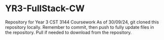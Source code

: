 # YR3-FullStack-CW
Repository for Year 3 CST 3144 Coursework
As of 30/09/24, git cloned this repository locally.
Remember to commit, then push to fully update files in the repository.
Pull if needed to download from the repository.